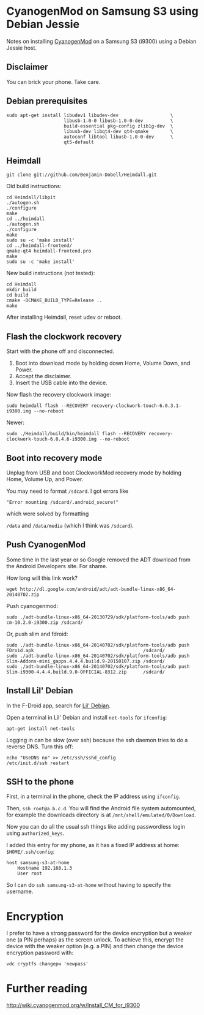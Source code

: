# CyanogenMod on Samsung S3 using Debian Jessie

Notes on installing [CyanogenMod](http://www.cyanogenmod.org/) on a Samsung S3 (i9300) using a Debian Jessie host.

## Disclaimer

You can brick your phone. Take care.

## Debian prerequisites

    sudo apt-get install libudev1 libudev-dev                   \
                         libusb-1.0-0 libusb-1.0-0-dev          \
                         build-essential pkg-config zlib1g-dev  \
                         libusb-dev libqt4-dev qt4-qmake        \
                         autoconf libtool libusb-1.0-0-dev      \
                         qt5-default

## Heimdall

    git clone git://github.com/Benjamin-Dobell/Heimdall.git

Old build instructions:

    cd Heimdall/libpit
    ./autogen.sh
    ./configure
    make
    cd ../heimdall
    ./autogen.sh
    ./configure
    make
    sudo su -c 'make install'
    cd ../heimdall-frontend/
    qmake-qt4 heimdall-frontend.pro
    make
    sudo su -c 'make install'

New build instructions (not tested):

    cd Heimdall
    mkdir build
    cd build
    cmake -DCMAKE_BUILD_TYPE=Release ..
    make

After installing Heimdall, reset udev or reboot.

## Flash the clockwork recovery

Start with the phone off and disconnected.

1. Boot into download mode by holding down Home,  Volume Down, and Power.
2. Accept the disclaimer.
3. Insert the USB cable into the device.

Now flash the recovery clockwork image:

    sudo heimdall flash --RECOVERY recovery-clockwork-touch-6.0.3.1-i9300.img --no-reboot

Newer:

    sudo ./Heimdall/build/bin/heimdall flash --RECOVERY recovery-clockwork-touch-6.0.4.6-i9300.img --no-reboot

## Boot into recovery mode

Unplug from USB and boot ClockworkMod recovery mode by holding Home, Volume Up, and Power.

You may need to format ```/sdcard```. I got errors like

    "Error mounting /sdcard/.android_secure!"

which were solved by formatting

```/data``` and ```/data/media``` (which I think was ```/sdcard```).

## Push CyanogenMod

Some time in the last year or so Google removed the ADT download from the Android Developers site. For shame.

How long will this link work?

    wget http://dl.google.com/android/adt/adt-bundle-linux-x86_64-20140702.zip

Push cyanogenmod:

    sudo ./adt-bundle-linux-x86_64-20130729/sdk/platform-tools/adb push cm-10.2.0-i9300.zip /sdcard/

Or, push slim and fdroid:

    sudo ./adt-bundle-linux-x86_64-20140702/sdk/platform-tools/adb push FDroid.apk                                        /sdcard/
    sudo ./adt-bundle-linux-x86_64-20140702/sdk/platform-tools/adb push Slim-Addons-mini_gapps.4.4.4.build.9-20150107.zip /sdcard/
    sudo ./adt-bundle-linux-x86_64-20140702/sdk/platform-tools/adb push Slim-i9300-4.4.4.build.9.0-OFFICIAL-8312.zip      /sdcard/

## Install Lil' Debian

In the F-Droid app, search for
[Lil' Debian](https://f-droid.org/repository/browse/?fdfilter=debian&fdid=info.guardianproject.lildebi).

Open a terminal in Lil' Debian and install ```net-tools``` for ```ifconfig```:

    apt-get install net-tools

Logging in can be slow (over ssh) because the ssh daemon tries to do a reverse DNS. Turn this off:

    echo "UseDNS no" >> /etc/ssh/sshd_config
    /etc/init.d/ssh restart

## SSH to the phone

First, in a terminal in the phone, check the IP address using ```ifconfig```.

Then, ```ssh root@a.b.c.d```. You will find the Android file
system automounted, for example the downloads directory is at ```/mnt/shell/emulated/0/Download```.

Now you can do all the usual ssh things like adding passwordless login using ```authorized_keys```.

I added this entry for my phone, as it has a fixed IP address at home: ```$HOME/.ssh/config```:

    host samsung-s3-at-home
        Hostname 192.168.1.3
        User root

So I can do ```ssh samsung-s3-at-home``` without having to specify the username.

# Encryption

I prefer to have a strong password for the device encryption but
a weaker one (a PIN perhaps) as the screen unlock. To achieve this,
encrypt the device with the weaker option (e.g. a PIN) and then change
the device encryption password with:

    vdc cryptfs changepw 'newpass'

# Further reading

http://wiki.cyanogenmod.org/w/Install_CM_for_i9300
